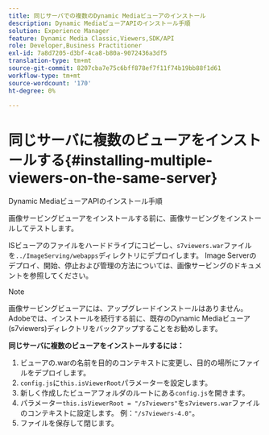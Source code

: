```yaml
---
title: 同じサーバでの複数のDynamic Mediaビューアのインストール
description: Dynamic MediaビューアAPIのインストール手順
solution: Experience Manager
feature: Dynamic Media Classic,Viewers,SDK/API
role: Developer,Business Practitioner
exl-id: 7a8d7205-d3bf-4ca8-b80a-9072436a3df5
translation-type: tm+mt
source-git-commit: 8207cba7e75c6bff878ef7f11f74b19bb88f1d61
workflow-type: tm+mt
source-wordcount: '170'
ht-degree: 0%

---
```


# 同じサーバに複数のビューアをインストールする{#installing-multiple-viewers-on-the-same-server}

<!-- Updated April 06, 2021 from https://wiki.corp.adobe.com/pages/viewpage.action?spaceKey=scene7qa&title=s7Viewers%2C+S7SDK%2C+S7OnDemand+Release+Notes - Contact is Sasha -->

Dynamic MediaビューアAPIのインストール手順

画像サービングビューアをインストールする前に、画像サービングをインストールしてテストします。

ISビューアのファイルをハードドライブにコピーし、`s7viewers.war`ファイルを`../ImageServing/webapps`ディレクトリにデプロイします。 Image Serverのデプロイ、開始、停止および管理の方法については、画像サービングのドキュメントを参照してください。

>[!NOTE]
>
>画像サービングビューアには、アップグレードインストールはありません。 Adobeでは、インストールを続行する前に、既存のDynamic Mediaビューア(s7viewers)ディレクトリをバックアップすることをお勧めします。

**同じサーバに複数のビューアをインストールするには：**

1. ビューアの.warの名前を目的のコンテキストに変更し、目的の場所にファイルをデプロイします。
1. `config.js`に`this.isViewerRoot`パラメーターを設定します。
1. 新しく作成したビューアフォルダのルートにある`config.js`を開きます。
1. パラメーター`this.isViewerRoot = "/s7viewers"`を`s7viewers.war`ファイルのコンテキストに設定します。 例：`"/s7viewers-4.0"`。
1. ファイルを保存して閉じます。
